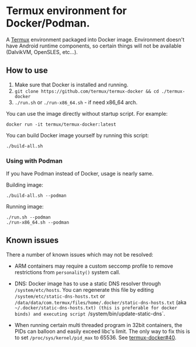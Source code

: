 # Termux environment for Docker/Podman.

A [Termux](https://termux.com) environment packaged into Docker image.
Environment doesn't have Android runtime components, so certain things will
not be available (DalvikVM, OpenSLES, etc...).

## How to use

1. Make sure that Docker is installed and running.
2. `git clone https://github.com/termux/termux-docker && cd ./termux-docker`
3. `./run.sh` or `./run-x86_64.sh` - if need x86_64 arch.

You can use the image directly without startup script. For example:
```
docker run -it termux/termux-docker:latest
```

You can build Docker image yourself by running this script:
```
./build-all.sh
```

### Using with Podman

If you have Podman instead of Docker, usage is nearly same.

Building image:
```
./build-all.sh --podman
```

Running image:
```
./run.sh --podman
./run-x86_64.sh --podman
```

## Known issues

There a number of known issues which may not be resolved:

* ARM containers may require a custom seccomp profile to remove restrictions from
  `personality()` system call.

* DNS: Docker image has to use a static DNS resolver through `/system/etc/hosts`.
  You can regenerate this file by editing `/system/etc/static-dns-hosts.txt` or
  `/data/data/com.termux/files/home/.docker/static-dns-hosts.txt` (aka
  `~/.docker/static-dns-hosts.txt) (this is preferable for docker binds) and
  executing script `/system/bin/update-static-dns`.

* When running certain multi threaded program in 32bit containers, the PIDs can 
  balloon and easily exceed libc's limit. The only way to fix this is to set 
  `/proc/sys/kernel/pid_max` to 65536. See [termux-docker#40](https://github.com/termux/termux-docker/issues/40).
